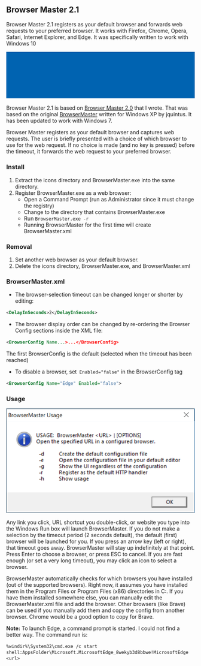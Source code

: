 ## Browser Master 2.1
Browser Master 2.1 registers as your default browser and forwards web requests to your preferred browser. It works with Firefox, Chrome, Opera, Safari, Internet Explorer, and Edge.  It was specifically written to work with Windows 10

![](https://github.com/ralphyz/browsermaster2/raw/master/images/browser_master_2.1.gif)

Browser Master 2.1 is based on [Browser Master 2.0](https://archive.codeplex.com/?p=browsermaster2) that I wrote.  That was based on the original [BrowserMaster](https://archive.codeplex.com/?p=browsermaster) written for Windows XP by jquintus. It has been updated to work with Windows 7.

Browser Master registers as your default browser and captures web requests.  The user is briefly presented with a choice of which browser to use for the web request.  If no choice is made (and no key is pressed) before the timeout, it forwards the web request to your preferred browser.

### Install
1. Extract the icons directory and BrowserMaster.exe into the same directory.
2. Register BrowserMaster.exe as a web browser:
	*	Open a Command Prompt (run as Administrator since it must change the registry)
	*	Change to the directory that contains BrowserMaster.exe
	*	Run `BrowserMaster.exe -r`
	*	Running BrowserMaster for the first time will create BrowserMaster.xml

### Removal
1. Set another web browser  as your default browser.
2. Delete the icons directory, BrowserMaster.exe, and BrowserMaster.xml

### BrowserMaster.xml
*	The browser-selection timeout can be changed longer or shorter by editing:
```xml
<DelayInSeconds>2</DelayInSeconds>
```
*	The browser display order can be changed by re-ordering the Browser Config sections inside the XML file:
```xml
<BrowserConfig Name...>...</BrowserConfig>
```
The first BrowserConfig is the default (selected when the timeout has been reached)

*	To disable a browser, set` Enabled="false"` in the BrowserConfig tag
```xml
<BrowserConfig Name="Edge" Enabled="false">
```

### Usage
![](https://github.com/ralphyz/browsermaster2/raw/master/images/config.png)

Any link you click, URL shortcut you double-click, or website you type into the Windows Run box will launch BrowserMaster.  If you do not make a selection by the timeout period (2 seconds default), the default (first) browser will be launched for you.  If you press an arrow key (left or right), that timeout goes away.  BrowserMaster will stay up indefinitely at that point.  Press Enter to choose a browser, or press ESC to cancel.  If you are fast enough (or set a very long timeout), you may click an icon to select a browser.

BrowserMaster automatically checks for which browsers you have installed (out of the supported browsers).  Right now, it assumes you have installed them in the Program Files or Program Files (x86) directories in C:\.  If you have them installed somewhere else, you can manually edit the BrowserMaster.xml file and add the browser.  Other browsers (like Brave) can be used if you manually add them and copy the config from another browser.  Chrome would be a good option to copy for Brave.

**Note:** To launch Edge, a command prompt is started. I could not find a better way.  The command run is:
```
%windir%\System32\cmd.exe /c start shell:AppsFolder\Microsoft.MicrosoftEdge_8wekyb3d8bbwe!MicrosoftEdge <url>
```

